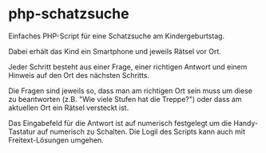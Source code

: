 # php-schatzsuche
Einfaches PHP-Script für eine Schatzsuche am Kindergeburtstag.

Dabei erhält das Kind ein Smartphone und jeweils Rätsel vor Ort. 

Jeder Schritt besteht aus einer Frage, einer richtigen Antwort und einem Hinweis auf den Ort des nächsten Schritts.

Die Fragen sind jeweils so, dass man am richtigen Ort sein muss um diese zu beantworten (z.B. "Wie viele Stufen hat die Treppe?") oder dass am aktuellen Ort ein Rätsel versteckt ist.

Das Eingabefeld für die Antwort ist auf numerisch festgelegt um die Handy-Tastatur auf numerisch zu Schalten. Die Logil des Scripts kann auch mit Freitext-Lösungen umgehen.

